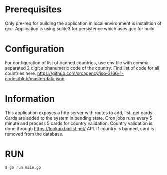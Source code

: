# Prerequisites

Only pre-req for building the application in local environment is installtion of gcc. Application is using sqlite3 for persistence which uses gcc for build.

# Configuration

For configuration of list of banned countries, use env file with comma separated 2 digit alphanumeric code of the country. Find list of code for all countries here. https://github.com/srcagency/iso-3166-1-codes/blob/master/data.json

# Information

This application exposes a http server with routes to add, list, get cards.
Cards are added to the system in pending state.
Cron jobs runs every 5 minute and process 5 cards for country validation.
Country validation is done through https://lookup.binlist.net/ API.
If country is banned, card is removed from the database.

# RUN

`$ go run main.go`

